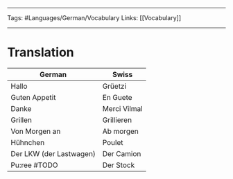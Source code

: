 ___
Tags: #Languages/German/Vocabulary 
Links: [[Vocabulary]] 
___
# Translation
German | Swiss
------------ | ------------
Hallo | Grüetzi
Guten Appetit | En Guete
Danke | Merci Vilmal
Grillen | Grillieren
Von Morgen an | Ab morgen
Hühnchen | Poulet
Der LKW (der Lastwagen) | Der Camion
Pu:ree #TODO  | Der Stock